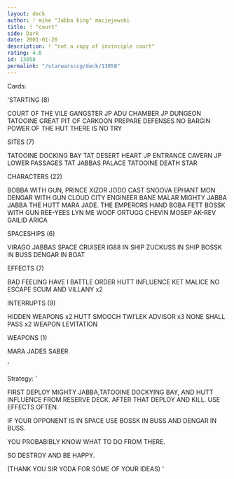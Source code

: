 ```yaml
---
layout: deck
author: ! mike "Jabba king" maciejewski
title: ! "court"
side: Dark
date: 2001-01-20
description: ! "not a copy of invinciple court"
rating: 4.0
id: 13058
permalink: "/starwarsccg/deck/13058"
---
```

Cards: 

'STARTING (8)

COURT OF THE VILE GANGSTER
JP ADU CHAMBER
JP DUNGEON
TATOOINE GREAT PIT OF CARKOON
PREPARE DEFENSES
NO BARGIN
POWER OF THE HUT
THERE IS NO TRY

SITES (7)

TATOOINE DOCKING BAY
TAT DESERT HEART
JP ENTRANCE CAVERN
JP LOWER PASSAGES
TAT JABBAS PALACE
TATOOINE
DEATH STAR

CHARACTERS (22)

BOBBA WITH GUN,
PRINCE XIZOR
 JODO CAST
SNOOVA
EPHANT MON
DENGAR WITH GUN
CLOUD CITY ENGINEER
BANE MALAR
MIGHTY JABBA
JABBA THE HUTT
MARA JADE. THE EMPERORS HAND
BOBA FETT
BOSSK WITH GUN
REE-YEES
LYN ME
WOOF
ORTUGG
CHEVIN
MOSEP
AK-REV
GAILID
ARICA

SPACESHIPS (6)

VIRAGO
JABBAS SPACE CRUISER
IG88 IN SHIP
ZUCKUSS IN SHIP
BOSSK IN BUSS
DENGAR IN BOAT



EFFECTS (7)

BAD FEELING HAVE I
BATTLE ORDER
HUTT INFLUENCE
KET MALICE
NO ESCAPE
SCUM AND VILLANY x2

INTERRUPTS (9)

HIDDEN WEAPONS x2
HUTT SMOOCH
TWI&#8217;LEK ADVISOR x3
NONE SHALL PASS x2
WEAPON LEVITATION

WEAPONS (1)

MARA JADES SABER

'

Strategy: '

 FIRST DEPLOY MIGHTY JABBA,TATOOINE DOCKYING BAY, AND HUTT INFLUENCE FROM RESERVE DECK.
AFTER THAT DEPLOY AND KILL.  USE EFFECTS OFTEN.

IF  YOUR OPPONENT IS IN SPACE USE BOSSK IN BUSS AND DENGAR IN BUSS.

YOU PROBABIBLY KNOW WHAT TO DO FROM THERE.

SO DESTROY AND BE HAPPY.

(THANK YOU SIR YODA FOR SOME OF YOUR IDEAS) '
